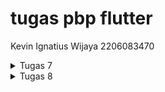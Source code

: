 # tugas pbp flutter
Kevin Ignatius Wijaya
2206083470

<details>
    <summary>Tugas 7 </summary>

1. Apa perbedaan utama antara stateless dan stateful widget dalam konteks pengembangan aplikasi Flutter?

Stateless widget adalah widget yang tidak memiliki keadaan internal. Ini berarti bahwa sekali widget tersebut dibangun, ia tidak dapat berubah atau memiliki data yang berubah.

Stateful widget adalah widget yang dapat memiliki keadaan internal yang dapat berubah selama siklus hidup widget. Keadaan ini memungkinkan widget merespons perubahan data atau kejadian tertentu.

Dengan demikian, perbedaan utama antara stateless dan stateful widget adalah kemampuan stateful widget untuk mengelola keadaan internal dan merespons perubahan data, sedangkan stateless widget hanya digunakan untuk tampilan yang statis. Pemilihan widget mana yang harus digunakan tergantung pada kebutuhan aplikasi Anda.

2. Sebutkan seluruh widget yang kamu gunakan untuk menyelesaikan tugas ini dan jelaskan fungsinya masing-masing.

MyHomePage (Stateless Widget): Ini adalah widget beranda utama yang membangun tampilan halaman beranda toko. Ini digunakan untuk mengelola tampilan utama aplikasi.

Scaffold: Scaffold adalah kerangka kerja dasar yang digunakan untuk membuat tampilan aplikasi yang memiliki fitur-fitur seperti AppBar, body, dan banyak elemen antarmuka pengguna lainnya. Dalam kasus ini, itu digunakan untuk mengatur halaman utama dengan AppBar dan body.

AppBar: Ini adalah elemen yang digunakan untuk menampilkan judul aplikasi di bagian atas layar. Dalam kode tersebut, AppBar digunakan untuk menampilkan judul "Tugas PBP" dengan latar belakang berwarna indigo.

Text: Widget ini digunakan untuk menampilkan teks dalam antarmuka pengguna. Dalam kode ini, Text digunakan untuk menampilkan judul "PBP Shop" di tengah halaman beranda.

Padding: Widget Padding digunakan untuk menambahkan padding (jeda) di sekitar elemen-elemen lainnya. Dalam kode ini, Padding digunakan untuk memberikan jarak antara elemen-elemen dalam Column.

Column: Column digunakan untuk mengatur elemen-elemen secara vertikal. Dalam kode ini, itu digunakan untuk mengelompokkan elemen-elemen dalam tampilan halaman beranda.

GridView.count: Widget ini digunakan untuk membuat tampilan grid dengan jumlah kolom yang ditentukan. Dalam kode ini, GridView.count digunakan untuk menampilkan item-item toko dalam tata letak grid dengan 3 kolom.

ShopItem (Model class): Ini adalah kelas model yang digunakan untuk merepresentasikan item toko. Setiap instance dari kelas ini memiliki nama dan ikon yang digunakan untuk membuat item-item dalam daftar toko.

ShopCard (Stateless Widget): ShopCard adalah widget yang digunakan untuk menampilkan setiap item toko dalam bentuk kartu (card). Ini digunakan untuk menampilkan ikon, teks, dan latar belakang yang berbeda untuk setiap item toko.

Material: Widget ini digunakan untuk memberikan latar belakang berwarna kepada setiap kartu item toko dalam ShopCard.

InkWell: InkWell adalah widget yang digunakan untuk membuat area yang responsif terhadap sentuhan. Dalam kode ini, InkWell digunakan untuk mendeteksi ketika kartu item toko diklik.

Container: Widget ini digunakan untuk mengelompokkan ikon dan teks dalam kartu item toko.

Icon: Icon digunakan untuk menampilkan ikon sesuai dengan item toko yang diwakili oleh kartu.

SnackBar: SnackBar digunakan untuk menampilkan pesan sementara kecil ketika pengguna mengklik kartu item toko. Itu memberi tahu pengguna item apa yang telah mereka klik.

3. Jelaskan bagaimana cara kamu mengimplementasikan checklist di atas secara step-by-step (bukan hanya sekadar mengikuti tutorial)

a. Pertama tama membuat project dengan code dan masuk ke direktori tersebut dan menjalankannya di command prompt
<pre>
    flutter create pbptugas7
    cd pbptugas7
    flutter run

</pre>

b. Lalu membuat dan mengedit menu.dart dan main.dart

file main.dart yang diubah akan menjadi seperti ini


<pre>

import 'package:flutter/material.dart';
import 'package:tugaspbp7/menu.dart';

void main() {
  runApp(const MyApp());
}

class MyApp extends StatelessWidget {
  const MyApp({super.key});

  // This widget is the root of your application.
  @override
  Widget build(BuildContext context) {
    return MaterialApp(
      title: 'Flutter Demo',
      theme: ThemeData(
        colorScheme: ColorScheme.fromSeed(seedColor: Colors.indigo),
        useMaterial3: true,
      ),
      home: MyHomePage(),
    );
  }
}





</pre>

lalu di menu.dart tambahkan ini

<pre>

class MyHomePage extends StatelessWidget {
    MyHomePage({Key? key}) : super(key: key);

    @override
    Widget build(BuildContext context) {
        return Scaffold(
            ...
        );
    }
}



</pre>

Ini akan mengubah widget dari statefull ke stateless
Lalu tambahkan kode berikut untuk tambahin object barang yang dijual 


<pre>
class ShopItem {
  final String name;
  final IconData icon;

  ShopItem(this.name, this.icon);
}



</pre>

ini akan membuat object shopitem lalu tambahkan ini untuk menambahkan attibute class MyHomePage

<pre>
final List<ShopItem> items = [
    ShopItem("Lihat Item", Icons.checklist),
    ShopItem("Tambah Item", Icons.add_shopping_cart),
    ShopItem("Logout", Icons.logout),
  ];


</pre>

lalu tambahkan widget agar membentuk sesuai yang diinginkan


<pre>
 Widget build(BuildContext context) {
    return Scaffold(
      appBar: AppBar(
        title: const Text(
          'Tugas PBP',
          style: TextStyle(color: Colors.white),
        ),
        backgroundColor: Colors.indigo,
      ),
      body: SingleChildScrollView(
        // Widget wrapper yang dapat discroll
        child: Padding(
          padding: const EdgeInsets.all(10.0), // Set padding dari halaman
          child: Column(
            // Widget untuk menampilkan children secara vertikal
            children: <Widget>[
              const Padding(
                padding: EdgeInsets.only(top: 10.0, bottom: 10.0),
                // Widget Text untuk menampilkan tulisan dengan alignment center dan style yang sesuai
                child: Text(
                  'PBP Shop', // Text yang menandakan toko
                  textAlign: TextAlign.center,
                  style: TextStyle(
                    fontSize: 30,
                    fontWeight: FontWeight.bold,
                  ),
                ),
              ),
              // Grid layout
              GridView.count(
                // Container pada card kita.
                primary: true,
                padding: const EdgeInsets.all(20),
                crossAxisSpacing: 10,
                mainAxisSpacing: 10,
                crossAxisCount: 3,
                shrinkWrap: true,
                children: items.map((ShopItem item) {
                  // Iterasi untuk setiap item
                  return ShopCard(item);
                }).toList(),
              ),
            ],
          ),
        ),
      ),
    );
  }

</pre>

setelah itu tinggal tambahkan widget yang ada di dalamnya 3 kotak tersebut seperti ini . kode counter dibawah ini untuk mengerjakan soal bonusnya agar 3 kotak tersebut punya warna berbeda


<pre>


lass ShopCard extends StatelessWidget {
  final ShopItem item;

  const ShopCard(this.item, {super.key}); // Constructor

  static int counter = 0;

  Color getCounter() {
    if (counter == 0) {
      counter++;
      return Colors.red;
    } else if (counter == 1) {
      counter++;
      return Colors.yellow;
    }
    return Colors.blue;
  }

  @override
  Widget build(BuildContext context) {
    return Material(
      color: getCounter(),
      child: InkWell(
        // Area responsive terhadap sentuhan
        onTap: () {
          // Memunculkan SnackBar ketika diklik
          ScaffoldMessenger.of(context)
            ..hideCurrentSnackBar()
            ..showSnackBar(SnackBar(
                content: Text("Kamu telah menekan tombol ${item.name}!")));
        },
        child: Container(
          // Container untuk menyimpan Icon dan Text
          padding: const EdgeInsets.all(8),
          child: Center(
            child: Column(
              mainAxisAlignment: MainAxisAlignment.center,
              children: [
                Icon(
                  item.icon,
                  color: Colors.white,
                  size: 30.0,
                ),
                const Padding(padding: EdgeInsets.all(3)),
                Text(
                  item.name,
                  textAlign: TextAlign.center,
                  style: const TextStyle(color: Colors.white),
                ),
              ],
            ),
          ),
        ),
      ),
    );
  }
}



</pre>

Setelah itu selesai dan tinggal di jalankan






</details>


<details>

<summary>Tugas 8 </summary>


1. Jelaskan perbedaan antara Navigator.push() dan Navigator.pushReplacement(), disertai dengan contoh mengenai penggunaan kedua metode tersebut yang tepat!

Navigator.push():

a. Menggeser atau menambahkan halaman baru ke dalam tumpukan navigasi.

b. Tetap menyimpan halaman sebelumnya di dalam tumpukan navigasi.

c. Cocok untuk navigasi ke halaman baru tanpa menggantikan halaman sebelumnya.
Contoh
<pre>

onPressed: () {
  Navigator.push(
    context,
    MaterialPageRoute(builder: (context) => HalamanBaru()),
  );
}


</pre>

Navigator.pushReplacement():

a. Menggantikan halaman terakhir dalam tumpukan navigasi dengan halaman baru.

b. Halaman sebelumnya dihapus dari tumpukan navigasi.

c. Cocok untuk menggantikan halaman saat aplikasi berpindah ke halaman baru dan Anda tidak ingin kembali ke halaman sebelumnya.

<pre>
onLoginPressed: () {
  Navigator.pushReplacement(
    context,
    MaterialPageRoute(builder: (context) => Dashboard()),
  );
}

</pre>


2.  Jelaskan masing-masing layout widget pada Flutter dan konteks penggunaannya masing-masing!

a. container, widget layout serbaguna yang dapat digunakan untuk mengatur, mendekorasi, dan menentukan batasan ukuran anak-anaknya.

b. Row dan Column, Row digunakan untuk menata widget secara horizontal, sementara Column digunakan untuk menata widget secara vertikal. 

c. ListView, widget untuk menampilkan daftar elemen yang dapat digulir. 

d. Stack, digunakan untuk menumpuk widget di atas satu sama lain.

e. GridView, digunakan untuk menampilkan elemen dalam bentuk grid.

f. Expanded dan Flexible, digunakan dalam Row atau Column untuk memberikan fleksibilitas dalam pengaturan ruang. Expanded mengalokasikan sebanyak mungkin ruang yang tersedia, sementara Flexible memberikan kontrol lebih besar atas seberapa banyak ruang yang dialokasikan.

3. Sebutkan apa saja elemen input pada form yang kamu pakai pada tugas kali ini dan jelaskan mengapa kamu menggunakan elemen input tersebut!


Ada 3 elemen input pada form yaitu TextForm Field untuk nama, harga, dan deskripsi.

TextForm field nama digunakan untuk mengumpulkan nama item dari pengguna. Dan divalidasi tidak boleh kosong.

TextForm field harga digunakan untuk mengumpulkan harga item dari pengguna. Dan divalidasi tidak boleh kosong dan harus berupa angka.

TextForm field deskripsi digunakan untuk mengumpulkan deskripsi item dari pengguna. Dan divalidasi tidak boleh kosong. 

4. Bagaimana penerapan clean architecture pada aplikasi Flutter?

Penerapan Clean Architecture pada aplikasi Flutter melibatkan pembagian kode ke dalam beberapa lapisan yang berbeda.

a. Entities, Biasanya didefinisikan sebagai kelas POJO (Plain Old Dart Object) tanpa ketergantungan pada Flutter atau framework lainnya.

b. Use Cases (Interactors), diimplementasikan sebagai kelas Dart biasa yang tidak memiliki ketergantungan pada framework. 

c. Repositories, untuk berkomunikasi dengan sumber data eksternal, seperti API atau database.

d. Frameworks & Drivers, seperti widget, routing, dan koneksi ke layanan Flutter.

e. Presentation, untuk menangani presentasi UI seperti Widget flutter.

5. Jelaskan bagaimana cara kamu mengimplementasikan checklist di atas secara step-by-step! (bukan hanya sekadar mengikuti tutorial)

a. Membuat minimal satu halaman baru pada aplikasi, yaitu halaman formulir tambah item baru dengan ketentuan sebagai berikut:

kode nya ada di shoplist_form.dart

Memakai minimal tiga elemen input, yaitu name, amount, description. Tambahkan elemen input sesuai dengan model pada aplikasi tugas Django yang telah kamu buat.
 Memiliki sebuah tombol Save.
 Setiap elemen input di formulir juga harus divalidasi dengan ketentuan sebagai berikut:
 Setiap elemen input tidak boleh kosong.
 Setiap elemen input harus berisi data dengan tipe data atribut modelnya.


 <pre>


class _ShopFormPageState extends State<ShopFormPage> {
  final _formKey = GlobalKey<FormState>();
  String _name = "";
  int _price = 0;
  String _description = "";
  @override
  Widget build(BuildContext context) {
    return Scaffold(
      appBar: AppBar(
        title: const Center(
          child: Text(
            'Form Tambah Item',
          ),
        ),
        backgroundColor: Colors.indigo,
        foregroundColor: Colors.white,
      ),
      // xxx
      drawer: const LeftDrawer(),
      body: Form(
        key: _formKey,
        child: SingleChildScrollView(
          child:
              Column(crossAxisAlignment: CrossAxisAlignment.start, children: [
            Padding(
              padding: const EdgeInsets.all(8.0),
              child: TextFormField(
                decoration: InputDecoration(
                  hintText: "Nama Item",
                  labelText: "Nama Item",
                  border: OutlineInputBorder(
                    borderRadius: BorderRadius.circular(5.0),
                  ),
                ),
                onChanged: (String? value) {
                  setState(() {
                    _name = value!;
                  });
                },
                validator: (String? value) {
                  if (value == null || value.isEmpty) {
                    return "Nama tidak boleh kosong!";
                  }
                  return null;
                },
              ),
            ),
            Padding(
              padding: const EdgeInsets.all(8.0),
              child: TextFormField(
                decoration: InputDecoration(
                  hintText: "Harga",
                  labelText: "Harga",
                  border: OutlineInputBorder(
                    borderRadius: BorderRadius.circular(5.0),
                  ),
                ),
                onChanged: (String? value) {
                  setState(() {
                    _price = int.parse(value!);
                  });
                },
                validator: (String? value) {
                  if (value == null || value.isEmpty) {
                    return "Harga tidak boleh kosong!";
                  }
                  if (int.tryParse(value) == null) {
                    return "Harga harus berupa angka!";
                  }
                  return null;
                },
              ),
            ),
            Padding(
              padding: const EdgeInsets.all(8.0),
              child: TextFormField(
                decoration: InputDecoration(
                  hintText: "Deskripsi",
                  labelText: "Deskripsi",
                  border: OutlineInputBorder(
                    borderRadius: BorderRadius.circular(5.0),
                  ),
                ),
                onChanged: (String? value) {
                  setState(() {
                    _description = value!;
                  });
                },
                validator: (String? value) {
                  if (value == null || value.isEmpty) {
                    return "Deskripsi tidak boleh kosong!";
                  }
                  return null;
                },
              ),
            ),
            

 </pre>

Pada kode diatas pertama dibuat name,price,dan description
Lalu dilanjutkan dengan membuat form validasi seperti kode diatas. Jika kosong maka buat ... tidak boleh kosong sehingga form tervalidasi Jika kosong return null



Di bagian padding ditambahkan form masing masing utk nama,
harga, dan deskripsi. Lalu tambahkan button save jika sudah di paling bawa kode di bagian child

<pre>

 child: const Text(
                    "Save",
                    style: TextStyle(color: Colors.white),
                  ),

</pre>


b. Mengarahkan pengguna ke halaman form tambah item baru ketika menekan tombol Tambah Item pada halaman utama.

Tambahkan kode ini di menu.dart agar bisa navigate ke halaman lain

<pre>
if (item.name == "Tambah Item") {
            // xxx
            Navigator.push(context,
                MaterialPageRoute(builder: (context) => const ShopFormPage()));
          }


</pre>

c. Memunculkan data sesuai isi dari formulir yang diisi dalam sebuah pop-up setelah menekan tombol Save pada halaman formulir tambah item baru.

tambahkan padding ini di shoplist_form.dart di paling bawah

<pre>

Padding(
              padding: const EdgeInsets.all(8.0),
              child: TextFormField(
                decoration: InputDecoration(
                  hintText: "Deskripsi",
                  labelText: "Deskripsi",
                  border: OutlineInputBorder(
                    borderRadius: BorderRadius.circular(5.0),
                  ),
                ),
                onChanged: (String? value) {
                  setState(() {
                    _description = value!;
                  });
                },
                validator: (String? value) {
                  if (value == null || value.isEmpty) {
                    return "Deskripsi tidak boleh kosong!";
                  }
                  return null;
                },
              ),
            ),
            Align(
              alignment: Alignment.bottomCenter,
              child: Padding(
                padding: const EdgeInsets.all(8.0),
                child: ElevatedButton(
                  style: ButtonStyle(
                    backgroundColor: MaterialStateProperty.all(Colors.indigo),
                  ),
                  onPressed: () {
                    if (_formKey.currentState!.validate()) {
                      showDialog(
                        context: context,
                        builder: (context) {
                          return AlertDialog(
                            title: const Text('Item berhasil tersimpan'),
                            content: SingleChildScrollView(
                              child: Column(
                                crossAxisAlignment: CrossAxisAlignment.start,
                                children: [
                                  Text('Nama: $_name'),
                                  Text('Price: $_price'),
                                  Text('Description: $_description'),
                                ],
                              ),
                            ),
                            actions: [
                              TextButton(
                                child: const Text('OK'),
                                onPressed: () {
                                  Navigator.pop(context);
                                },
                              ),
                            ],
                          );
                        },
                      );
                      
                        _formKey.currentState!.reset();
                    }
                  

</pre>

Setelah ditambahkan maka akan muncul pop up nya.

d. Membuat sebuah drawer pada aplikasi dengan ketentuan sebagai berikut:
 Drawer minimal memiliki dua buah opsi, yaitu Halaman Utama dan Tambah Item.
 Ketika memiih opsi Halaman Utama, maka aplikasi akan mengarahkan pengguna ke halaman utama.
 Ketika memiih opsi (Tambah Item), maka aplikasi akan mengarahkan pengguna ke halaman form tambah item baru.


 Untuk membuat drawer maka code ini dituliskan pada left_drawer.dart

 <pre>
class LeftDrawer extends StatelessWidget {
  const LeftDrawer({super.key});

  @override
  Widget build(BuildContext context) {
    return Drawer(
      child: ListView(
        children: [
          const DrawerHeader(
            decoration: BoxDecoration(
              color: Colors.indigo,
            ),
            child: Column(
              children: [
                Text(
                  'PBP Shop',
                  textAlign: TextAlign.center,
                  style: TextStyle(
                    fontSize: 30,
                    fontWeight: FontWeight.bold,
                    color: Colors.white,
                  ),
                ),
                Padding(padding: EdgeInsets.all(10)),
                Text(
                  "Catat seluruh keperluan belanjamu di sini!",
                  // xxx
                  textAlign: TextAlign.center,
                  style: TextStyle(
                    fontSize: 15,
                    fontWeight: FontWeight.normal,
                    color: Colors.white,
                  ),
                ),


 </pre>
 kode dibawah ini untuk pindah pindah pagr


 <pre>
  ListTile(
            leading: const Icon(Icons.home_outlined),
            title: const Text('Halaman Utama'),
            // Bagian redirection ke MyHomePage
            onTap: () {
              Navigator.pushReplacement(
                  context,
                  MaterialPageRoute(
                    builder: (context) => MyHomePage(),
                  ));
            },
          ),

 </pre>

 Ini untuk balik ke homepage


 <pre>

 ListTile(
            leading: const Icon(Icons.add_shopping_cart),
            title: const Text('Tambah Item'),
            // Bagian redirection ke ShopFormPage
            onTap: () {
              /* xxx
    */
              Navigator.push(
                  context,
                  MaterialPageRoute(
                      builder: (context) => const ShopFormPage()));
            },
          ),
        ],


 </pre>


 code ini untuk menuju tambah item tambahkan ini



</details>
